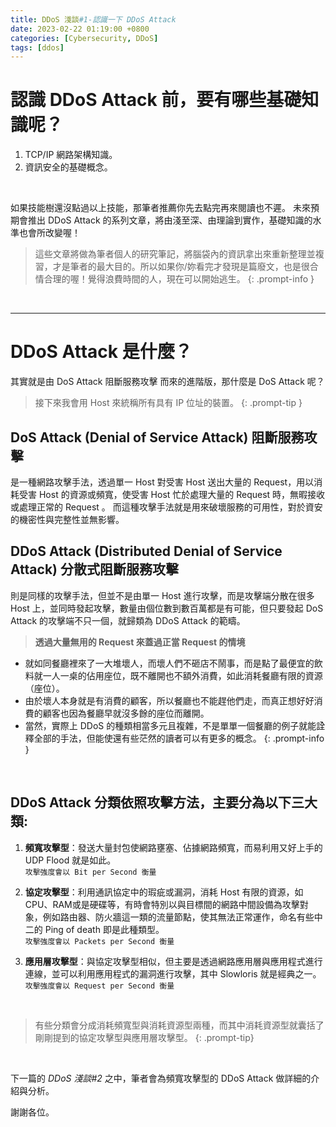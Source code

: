 ```yaml
---
title: DDoS 淺談#1-認識一下 DDoS Attack
date: 2023-02-22 01:19:00 +0800
categories: [Cybersecurity, DDoS]
tags: [ddos]
---
```

# 認識 DDoS Attack 前，要有哪些基礎知識呢？
1. TCP/IP 網路架構知識。
2. 資訊安全的基礎概念。
<br>

如果技能樹還沒點過以上技能，那筆者推薦你先去點完再來閱讀也不遲。
未來預期會推出 DDoS Attack 的系列文章，將由淺至深、由理論到實作，基礎知識的水準也會所改變喔！
<br>

> 這些文章將做為筆者個人的研究筆記，將腦袋內的資訊拿出來重新整理並複習，才是筆者的最大目的。所以如果你/妳看完才發現是篇廢文，也是很合情合理的喔！覺得浪費時間的人，現在可以開始逃生。
{: .prompt-info }

<br>

---

# DDoS Attack 是什麼？
其實就是由 DoS Attack 阻斷服務攻擊 而來的進階版，那什麼是 DoS Attack 呢？<br>

> 接下來我會用 Host 來統稱所有具有 IP 位址的裝置。
{: .prompt-tip }

## DoS Attack (Denial of Service Attack) 阻斷服務攻擊
是一種網路攻擊手法，透過單一 Host 對受害 Host 送出大量的 Request，用以消耗受害 Host 的資源或頻寬，使受害 Host 忙於處理大量的 Request 時，無暇接收或處理正常的 Request 。
而這種攻擊手法就是用來破壞服務的可用性，對於資安的機密性與完整性並無影響。

## DDoS Attack (Distributed Denial of Service Attack) 分散式阻斷服務攻擊
則是同樣的攻擊手法，但並不是由單一 Host 進行攻擊，而是攻擊端分散在很多 Host 上，並同時發起攻擊，數量由個位數到數百萬都是有可能，但只要發起 DoS Attack 的攻擊端不只一個，就歸類為 DDoS Attack 的範疇。
<br>

> **透過大量無用的 Request 來蓋過正當 Request 的情境**
- 就如同餐廳裡來了一大堆壞人，而壞人們不砸店不鬧事，而是點了最便宜的飲料就一人一桌的佔用座位，既不離開也不額外消費，如此消耗餐廳有限的資源（座位）。
- 由於壞人本身就是有消費的顧客，所以餐廳也不能趕他們走，而真正想好好消費的顧客也因為餐廳早就沒多餘的座位而離開。
- 當然，實際上 DDoS 的種類相當多元且複雜，不是單單一個餐廳的例子就能詮釋全部的手法，但能使還有些茫然的讀者可以有更多的概念。
{: .prompt-info }

<br>

## DDoS Attack 分類依照攻擊方法，主要分為以下三大類:
1. **頻寬攻擊型**：發送大量封包使網路壅塞、佔據網路頻寬，而易利用又好上手的 UDP Flood 就是如此。<br>
`攻擊強度會以 Bit per Second 衡量`

2. **協定攻擊型**：利用通訊協定中的瑕疵或漏洞，消耗 Host 有限的資源，如 CPU、RAM或是硬碟等，有時會特別以與目標間的網路中間設備為攻擊對象，例如路由器、防火牆這一類的流量節點，使其無法正常運作，命名有些中二的 Ping of death 即是此種類型。<br>
`攻擊強度會以 Packets per Second 衡量`

3. **應用層攻擊型**：與協定攻擊型相似，但主要是透過網路應用層與應用程式進行連線，並可以利用應用程式的漏洞進行攻擊，其中 Slowloris 就是經典之一。<br>
`攻擊強度會以 Request per Second 衡量`

<br>

> 有些分類會分成消耗頻寬型與消耗資源型兩種，而其中消耗資源型就囊括了剛剛提到的協定攻擊型與應用層攻擊型。
{: .prompt-tip}

<br>

下一篇的 *DDoS 淺談#2* 之中，筆者會為頻寬攻擊型的 DDoS Attack 做詳細的介紹與分析。

謝謝各位。
<br>

